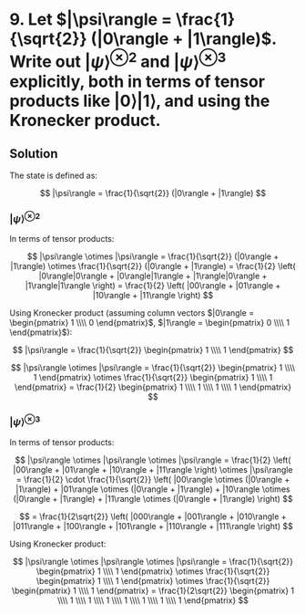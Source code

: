 # 9. Let $|\psi\rangle = \frac{1}{\sqrt{2}} (|0\rangle + |1\rangle)$. Write out $|\psi\rangle^{\otimes 2}$ and $|\psi\rangle^{\otimes 3}$ explicitly, both in terms of tensor products like $|0\rangle|1\rangle$, and using the Kronecker product.

## Solution

The state is defined as:

$$
|\psi\rangle = \frac{1}{\sqrt{2}} (|0\rangle + |1\rangle)
$$

### $|\psi\rangle^{\otimes 2}$

In terms of tensor products:

$$
|\psi\rangle \otimes |\psi\rangle = \frac{1}{\sqrt{2}} (|0\rangle + |1\rangle) \otimes \frac{1}{\sqrt{2}} (|0\rangle + |1\rangle) = \frac{1}{2} \left( |0\rangle|0\rangle + |0\rangle|1\rangle + |1\rangle|0\rangle + |1\rangle|1\rangle \right) = \frac{1}{2} \left( |00\rangle + |01\rangle + |10\rangle + |11\rangle \right)
$$

Using Kronecker product (assuming column vectors $|0\rangle = \begin{pmatrix} 1 \\\\ 0 \end{pmatrix}$, $|1\rangle = \begin{pmatrix} 0 \\\\ 1 \end{pmatrix}$):

$$
|\psi\rangle = \frac{1}{\sqrt{2}} \begin{pmatrix}
1 \\\\
1
\end{pmatrix}
$$

$$
|\psi\rangle \otimes |\psi\rangle = \frac{1}{\sqrt{2}} \begin{pmatrix} 1 \\\\ 1 \end{pmatrix} \otimes \frac{1}{\sqrt{2}} \begin{pmatrix} 1 \\\\ 1 \end{pmatrix} = \frac{1}{2} \begin{pmatrix}
1 \\\\
1 \\\\
1 \\\\
1
\end{pmatrix}
$$

### $|\psi\rangle^{\otimes 3}$

In terms of tensor products:

$$
|\psi\rangle \otimes |\psi\rangle \otimes |\psi\rangle = \frac{1}{2} \left( |00\rangle + |01\rangle + |10\rangle + |11\rangle \right) \otimes |\psi\rangle = \frac{1}{2} \cdot \frac{1}{\sqrt{2}} \left( |00\rangle \otimes (|0\rangle + |1\rangle) + |01\rangle \otimes (|0\rangle + |1\rangle) + |10\rangle \otimes (|0\rangle + |1\rangle) + |11\rangle \otimes (|0\rangle + |1\rangle) \right)
$$

$$
= \frac{1}{2\sqrt{2}} \left( |000\rangle + |001\rangle + |010\rangle + |011\rangle + |100\rangle + |101\rangle + |110\rangle + |111\rangle \right)
$$

Using Kronecker product:

$$
|\psi\rangle \otimes |\psi\rangle \otimes |\psi\rangle = \frac{1}{\sqrt{2}} \begin{pmatrix} 1 \\\\ 1 \end{pmatrix} \otimes \frac{1}{\sqrt{2}} \begin{pmatrix} 1 \\\\ 1 \end{pmatrix} \otimes \frac{1}{\sqrt{2}} \begin{pmatrix} 1 \\\\ 1 \end{pmatrix} = \frac{1}{2\sqrt{2}} \begin{pmatrix}
1 \\\\
1 \\\\
1 \\\\
1 \\\\
1 \\\\
1 \\\\
1 \\\\
1
\end{pmatrix}
$$
